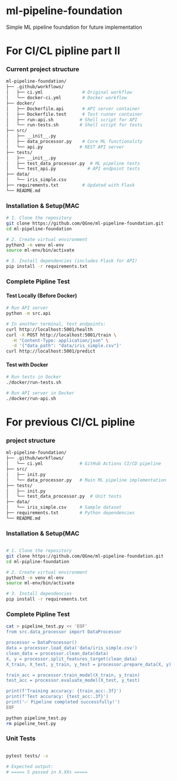 # ml-pipeline-foundation
Simple ML pipeline foundation for future implementation

# For CI/CL pipline part II

### Current project structure 

```bash
ml-pipeline-foundation/
├── .github/workflows/
│   ├── ci.yml               # Original workflow
│   └── docker-ci.yml        # Docker workflow
├── docker/
│   ├── Dockerfile.api       # API server container
│   ├── Dockerfile.test      # Test runner container
│   ├── run-api.sh          # Shell script for API
│   └── run-tests.sh        # Shell script for tests
├── src/
│   ├── __init__.py
│   ├── data_processor.py    # Core ML functionality
│   └── api.py              # REST API server
├── tests/
│   ├── __init__.py
│   ├── test_data_processor.py  # ML pipeline tests
│   └── test_api.py            # API endpoint tests
├── data/
│   └── iris_simple.csv
├── requirements.txt         # Updated with Flask
└── README.md
```

### Installation & Setup(MAC
```bash
# 1. Clone the repository
git clone https://github.com/QGne/ml-pipeline-foundation.git
cd ml-pipeline-foundation

# 2. Create virtual environment
python3 -m venv ml-env
source ml-env/bin/activate

# 3. Install dependencies (includes Flask for API)
pip install -r requirements.txt
```

### Complete Pipline Test

#### Test Locally (Before Docker)

```bash
# Run API server
python -m src.api

# In another terminal, test endpoints:
curl http://localhost:5001/health
curl -X POST http://localhost:5001/train \
  -H "Content-Type: application/json" \
  -d '{"data_path": "data/iris_simple.csv"}'
curl http://localhost:5001/predict

```

#### Test with Docker

```bash
# Run tests in Docker
./docker/run-tests.sh

# Run API server in Docker
./docker/run-api.sh
```


# For previous CI/CL pipline

### project structure 
```bash
ml-pipeline-foundation/
├── .github/workflows/
│   └── ci.yml              # GitHub Actions CI/CD pipeline
├── src/
│   ├── init.py
│   └── data_processor.py   # Main ML pipeline implementation
├── tests/
│   ├── init.py
│   └── test_data_processor.py  # Unit tests
├── data/
│   └── iris_simple.csv     # Sample dataset
├── requirements.txt        # Python dependencies
└── README.md
```

### Installation & Setup(MAC
```bash

# 1. Clone the repository
git clone https://github.com/QGne/ml-pipeline-foundation.git
cd ml-pipline-foundation

# 2. Create virtual environment
python3 -m venv ml-env
source ml-env/bin/activate

# 3. Install dependencies
pip install -r requirements.txt
```

### Complete Pipline Test
```bash
cat > pipeline_test.py << 'EOF'
from src.data_processor import DataProcessor

processor = DataProcessor()
data = processor.load_data('data/iris_simple.csv')
clean_data = processor.clean_data(data)
X, y = processor.split_features_target(clean_data)
X_train, X_test, y_train, y_test = processor.prepare_data(X, y)

train_acc = processor.train_model(X_train, y_train)
test_acc = processor.evaluate_model(X_test, y_test)

print(f'Training accuracy: {train_acc:.3f}')
print(f'Test accuracy: {test_acc:.3f}')
print('✅ Pipeline completed successfully!')
EOF

python pipeline_test.py
rm pipeline_test.py
```

### Unit Tests
```bash

pytest tests/ -v

# Expected output:
# ===== 5 passed in X.XXs =====
